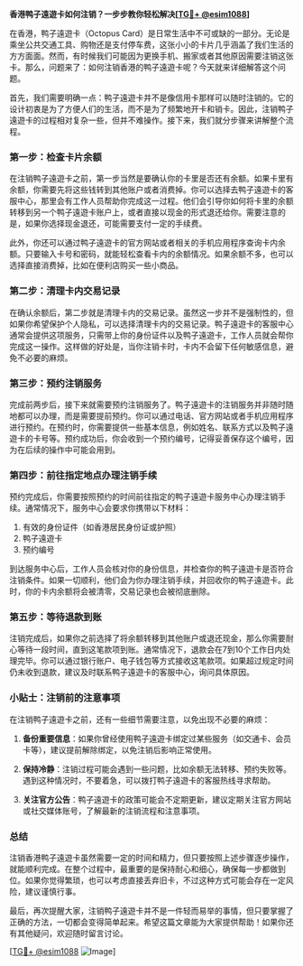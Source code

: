 **香港鸭子遠遊卡如何注销？一步步教你轻松解决[[TG💪+ @esim1088](https://t.me/s/esim1088)]**

在香港，鸭子遠遊卡（Octopus Card）是日常生活中不可或缺的一部分。无论是乘坐公共交通工具、购物还是支付停车费，这张小小的卡片几乎涵盖了我们生活的方方面面。然而，有时候我们可能因为更换手机、搬家或者其他原因需要注销这张卡。那么，问题来了：如何注销香港的鸭子遠遊卡呢？今天就来详细解答这个问题。

首先，我们需要明确一点：鸭子遠遊卡并不是像信用卡那样可以随时注销的。它的设计初衷是为了方便人们的生活，而不是为了频繁地开卡和销卡。因此，注销鸭子遠遊卡的过程相对复杂一些，但并不难操作。接下来，我们就分步骤来讲解整个流程。

### 第一步：检查卡片余额

在注销鸭子遠遊卡之前，第一步当然是要确认你的卡里是否还有余额。如果卡里有余额，你需要先将这些钱转到其他账户或者消费掉。你可以选择去鸭子遠遊卡的客服中心，那里会有工作人员帮助你完成这一过程。他们会引导你如何将卡里的余额转移到另一个鸭子遠遊卡账户上，或者直接以现金的形式退还给你。需要注意的是，如果你选择现金退还，可能需要支付一定的手续费。

此外，你还可以通过鸭子遠遊卡的官方网站或者相关的手机应用程序查询卡内余额。只要输入卡号和密码，就能轻松查看卡内的余额情况。如果余额不多，也可以选择直接消费掉，比如在便利店购买一些小商品。

### 第二步：清理卡内交易记录

在确认余额后，第二步就是清理卡内的交易记录。虽然这一步并不是强制性的，但如果你希望保护个人隐私，可以选择清理卡内的交易记录。鸭子遠遊卡的客服中心通常会提供这项服务，只需带上你的身份证件以及鸭子遠遊卡，工作人员就会帮你完成这一操作。这样做的好处是，当你注销卡时，卡内不会留下任何敏感信息，避免不必要的麻烦。

### 第三步：预约注销服务

完成前两步后，接下来就需要预约注销服务了。鸭子遠遊卡的注销服务并非随时随地都可以办理，而是需要提前预约。你可以通过电话、官方网站或者手机应用程序进行预约。在预约时，你需要提供一些基本信息，例如姓名、联系方式以及鸭子遠遊卡的卡号等。预约成功后，你会收到一个预约编号，记得妥善保存这个编号，因为在后续的操作中可能会用到。

### 第四步：前往指定地点办理注销手续

预约完成后，你需要按照预约的时间前往指定的鸭子遠遊卡服务中心办理注销手续。通常情况下，服务中心会要求你携带以下材料：

1. 有效的身份证件（如香港居民身份证或护照）
2. 鸭子遠遊卡
3. 预约编号

到达服务中心后，工作人员会核对你的身份信息，并检查你的鸭子遠遊卡是否符合注销条件。如果一切顺利，他们会为你办理注销手续，并回收你的鸭子遠遊卡。此时，你的卡内余额将会被清零，交易记录也会被彻底删除。

### 第五步：等待退款到账

注销完成后，如果你之前选择了将余额转移到其他账户或退还现金，那么你需要耐心等待一段时间，直到这笔款项到账。通常情况下，退款会在7到10个工作日内处理完毕。你可以通过银行账户、电子钱包等方式接收这笔款项。如果超过规定时间仍未收到退款，建议及时联系鸭子遠遊卡的客服中心，询问具体原因。

### 小贴士：注销前的注意事项

在注销鸭子遠遊卡之前，还有一些细节需要注意，以免出现不必要的麻烦：

1. **备份重要信息**：如果你曾经使用鸭子遠遊卡绑定过某些服务（如交通卡、会员卡等），建议提前解除绑定，以免注销后影响正常使用。
   
2. **保持冷静**：注销过程可能会遇到一些问题，比如余额无法转移、预约失败等。遇到这种情况时，不要着急，可以拨打鸭子遠遊卡的客服热线寻求帮助。

3. **关注官方公告**：鸭子遠遊卡的政策可能会不定期更新，建议定期关注官方网站或社交媒体账号，了解最新的注销流程和注意事项。

### 总结

注销香港鸭子遠遊卡虽然需要一定的时间和精力，但只要按照上述步骤逐步操作，就能顺利完成。在整个过程中，最重要的是保持耐心和细心，确保每一步都做到位。如果你觉得繁琐，也可以考虑直接丢弃旧卡，不过这种方式可能会存在一定风险，建议谨慎行事。

最后，再次提醒大家，注销鸭子遠遊卡并不是一件轻而易举的事情，但只要掌握了正确的方法，一切都会变得简单起来。希望这篇文章能为大家提供帮助！如果你还有其他疑问，欢迎随时留言讨论。

[[TG💪+ @esim1088](https://t.me/s/esim1088) ![Image](https://i.postimg.cc/4NQfJmqS/Snipaste-2025-05-13-00-14-12.png)]